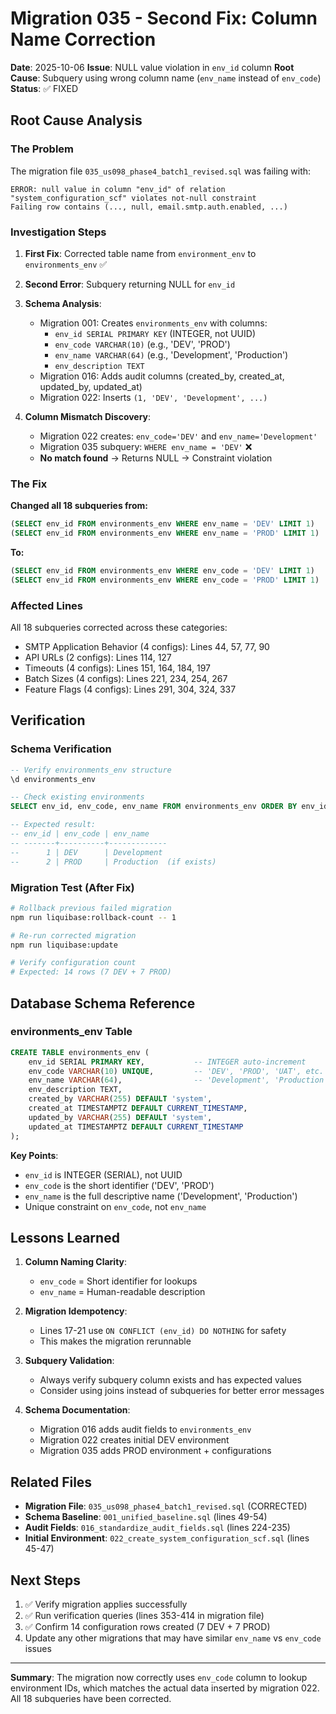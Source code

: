 # Migration 035 - Second Fix: Column Name Correction

**Date**: 2025-10-06
**Issue**: NULL value violation in `env_id` column
**Root Cause**: Subquery using wrong column name (`env_name` instead of `env_code`)
**Status**: ✅ FIXED

## Root Cause Analysis

### The Problem

The migration file `035_us098_phase4_batch1_revised.sql` was failing with:

```
ERROR: null value in column "env_id" of relation "system_configuration_scf" violates not-null constraint
Failing row contains (..., null, email.smtp.auth.enabled, ...)
```

### Investigation Steps

1. **First Fix**: Corrected table name from `environment_env` to `environments_env` ✅
2. **Second Error**: Subquery returning NULL for `env_id`
3. **Schema Analysis**:
   - Migration 001: Creates `environments_env` with columns:
     - `env_id SERIAL PRIMARY KEY` (INTEGER, not UUID)
     - `env_code VARCHAR(10)` (e.g., 'DEV', 'PROD')
     - `env_name VARCHAR(64)` (e.g., 'Development', 'Production')
     - `env_description TEXT`
   - Migration 016: Adds audit columns (created_by, created_at, updated_by, updated_at)
   - Migration 022: Inserts `(1, 'DEV', 'Development', ...)`

4. **Column Mismatch Discovery**:
   - Migration 022 creates: `env_code='DEV'` and `env_name='Development'`
   - Migration 035 subquery: `WHERE env_name = 'DEV'` ❌
   - **No match found** → Returns NULL → Constraint violation

### The Fix

**Changed all 18 subqueries from:**

```sql
(SELECT env_id FROM environments_env WHERE env_name = 'DEV' LIMIT 1)
(SELECT env_id FROM environments_env WHERE env_name = 'PROD' LIMIT 1)
```

**To:**

```sql
(SELECT env_id FROM environments_env WHERE env_code = 'DEV' LIMIT 1)
(SELECT env_id FROM environments_env WHERE env_code = 'PROD' LIMIT 1)
```

### Affected Lines

All 18 subqueries corrected across these categories:

- SMTP Application Behavior (4 configs): Lines 44, 57, 77, 90
- API URLs (2 configs): Lines 114, 127
- Timeouts (4 configs): Lines 151, 164, 184, 197
- Batch Sizes (4 configs): Lines 221, 234, 254, 267
- Feature Flags (4 configs): Lines 291, 304, 324, 337

## Verification

### Schema Verification

```sql
-- Verify environments_env structure
\d environments_env

-- Check existing environments
SELECT env_id, env_code, env_name FROM environments_env ORDER BY env_id;

-- Expected result:
-- env_id | env_code | env_name
-- -------+----------+-------------
--      1 | DEV      | Development
--      2 | PROD     | Production  (if exists)
```

### Migration Test (After Fix)

```bash
# Rollback previous failed migration
npm run liquibase:rollback-count -- 1

# Re-run corrected migration
npm run liquibase:update

# Verify configuration count
# Expected: 14 rows (7 DEV + 7 PROD)
```

## Database Schema Reference

### environments_env Table

```sql
CREATE TABLE environments_env (
    env_id SERIAL PRIMARY KEY,           -- INTEGER auto-increment
    env_code VARCHAR(10) UNIQUE,         -- 'DEV', 'PROD', 'UAT', etc.
    env_name VARCHAR(64),                -- 'Development', 'Production', etc.
    env_description TEXT,
    created_by VARCHAR(255) DEFAULT 'system',
    created_at TIMESTAMPTZ DEFAULT CURRENT_TIMESTAMP,
    updated_by VARCHAR(255) DEFAULT 'system',
    updated_at TIMESTAMPTZ DEFAULT CURRENT_TIMESTAMP
);
```

**Key Points**:

- `env_id` is INTEGER (SERIAL), not UUID
- `env_code` is the short identifier ('DEV', 'PROD')
- `env_name` is the full descriptive name ('Development', 'Production')
- Unique constraint on `env_code`, not `env_name`

## Lessons Learned

1. **Column Naming Clarity**:
   - `env_code` = Short identifier for lookups
   - `env_name` = Human-readable description

2. **Migration Idempotency**:
   - Lines 17-21 use `ON CONFLICT (env_id) DO NOTHING` for safety
   - This makes the migration rerunnable

3. **Subquery Validation**:
   - Always verify subquery column exists and has expected values
   - Consider using joins instead of subqueries for better error messages

4. **Schema Documentation**:
   - Migration 016 adds audit fields to `environments_env`
   - Migration 022 creates initial DEV environment
   - Migration 035 adds PROD environment + configurations

## Related Files

- **Migration File**: `035_us098_phase4_batch1_revised.sql` (CORRECTED)
- **Schema Baseline**: `001_unified_baseline.sql` (lines 49-54)
- **Audit Fields**: `016_standardize_audit_fields.sql` (lines 224-235)
- **Initial Environment**: `022_create_system_configuration_scf.sql` (lines 45-47)

## Next Steps

1. ✅ Verify migration applies successfully
2. ✅ Run verification queries (lines 353-414 in migration file)
3. ✅ Confirm 14 configuration rows created (7 DEV + 7 PROD)
4. Update any other migrations that may have similar `env_name` vs `env_code` issues

---

**Summary**: The migration now correctly uses `env_code` column to lookup environment IDs, which matches the actual data inserted by migration 022. All 18 subqueries have been corrected.
